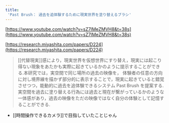 ```yaml
---
title:
 'Past Brush： 過去を追体験するために現実世界を塗り替えるブラシ'
---
```


[https://www.youtube.com/watch?v=sZ7lMeZMVH8&t=38s](https://www.youtube.com/watch?v=sZ7lMeZMVH8&t=38s)

[https://research.miyashita.com/papers/D224](https://research.miyashita.com/papers/D224)
> [[代替現実]]感により，現実世界を仮想世界にすり替え，現実には起こり得ない現象をあたかも実際に起きているかのように提示することができる.本研究では，実空間で同じ場所の過去の映像を， 体験者の任意の方向に対し境界線を描かず部分的に表示することで，現実に起きていると錯覚させつつ，能動的に過去を追体験できるシステム Past Brush を提案する.実空間を過去に塗り替える行為には過去と現在が繋がっているかのような一体感があり，過去の映像をただの映像ではなく自分の体験として記憶することができる.
- [[時間操作できるカメラ]]で目指していたことじゃん
